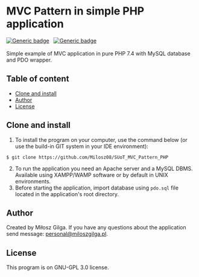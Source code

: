 # MVC Pattern in simple PHP application
[![Generic badge](https://img.shields.io/badge/Made%20with-PHP%207.4-1abc9c.svg)](https://www.php.net/)&nbsp;&nbsp;
[![Generic badge](https://img.shields.io/badge/MySQL%20version-7.4.30%20-brown.svg)](https://www.mysql.com/)&nbsp;&nbsp;
<br><br>
Simple example of MVC application in pure PHP 7.4 with MySQL database and PDO wrapper.

## Table of content
* [Clone and install](#clone-and-install)
* [Author](#author)
* [License](#license)

<a name="clone-and-install"></a>
## Clone and install

1. To install the program on your computer, use the command below (or use the build-in GIT system in your IDE environment):
```
$ git clone https://github.com/Milosz08/SUoT_MVC_Pattern_PHP
```
2. To run the application you need an Apache server and a MySQL DBMS. Available using XAMPP/WAMP software or by default in UNIX environments.
3. Before starting the application, import database using `pdo.sql` file located in the application's root directory.

<a name="author"></a>
## Author
Created by Miłosz Gilga. If you have any questions about the application send message:
[personal@miloszgilga.pl](mailto:personal@miloszgilga.pl).

<a name="license"></a>
## License
This program is on GNU-GPL 3.0 license.
